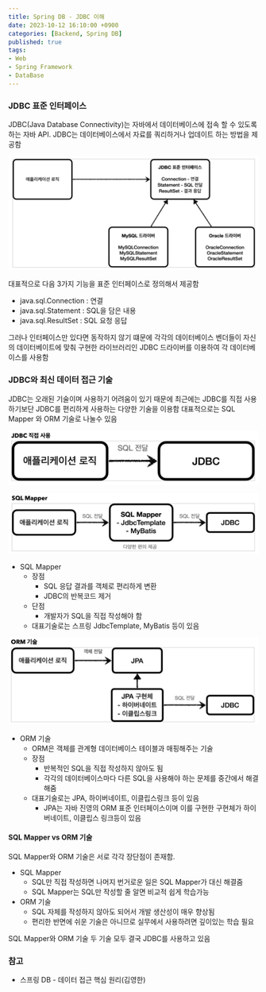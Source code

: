 ```yaml
---
title: Spring DB - JDBC 이해
date: 2023-10-12 16:10:00 +0900
categories: [Backend, Spring DB]
published: true
tags:
- Web
- Spring Framework
- DataBase
---
```


### JDBC 표준 인터페이스
JDBC(Java Database Connectivity)는 자바에서 데이터베이스에 접속 할 수 있도록 하는 자바 API.
JDBC는 데이터베이스에서 자료를 쿼리하거나 업데이트 하는 방법을 제공함

![Alt text](/assets/posts/img/spring/spring_db_1/spring_db_01_01.png)
 
대표적으로 다음 3가지 기능을 표준 인터페이스로 정의해서 제공함
 - java.sql.Connection : 연결
 - java.sql.Statement : SQL을 담은 내용
 - java.sql.ResultSet : SQL 요청 응답

그러나 인터페이스만 있다면 동작하지 않기 떄문에 각각의 데이터베이스 벤더들이 자신의 데이터베이트에 맞춰 구현한 라이브러리인 JDBC 드라이버를 이용하여 각 데이터베이스를 사용함

### JDBC와 최신 데이터 접근 기술
JDBC는 오래된 기술이며 사용하기 어려움이 있기 때문에 최근에는 JDBC를 직접 사용하기보단 JDBC를 편리하게 사용하는 다양한 기술을 이용함
대표적으로는 SQL Mapper 와 ORM 기술로 나눌수 있음

![Alt text](/assets/posts/img/spring/spring_db_1/spring_db_01_02.png)

![Alt text](/assets/posts/img/spring/spring_db_1/spring_db_01_03.png)
  - SQL Mapper
    - 장점
      - SQL 응답 결과를 객체로 편리하게 변환
      - JDBC의 반복코드 제거
    - 단점
      - 개발자가 SQL을 직접 작성해야 함
    - 대표기술로는 스프링 JdbcTemplate, MyBatis 등이 있음

![Alt text](/assets/posts/img/spring/spring_db_1/spring_db_01_04.png)
  - ORM 기술
    - ORM은 객체를 관계형 데이터베이스 테이블과 매핑해주는 기술
    - 장점
      - 반복적인 SQL을 직접 작성하지 않아도 됨
      - 각각의 데이터베이스마다 다른 SQL을 사용해야 하는 문제를 중간에서 해결해줌
    - 대표기술로는 JPA, 하이버네이트, 이클립스링크 등이 있음
      -  JPA는 자바 진영의 ORM 표준 인터페이스이며 이를 구현한 구현체가 하이버네이트, 이클립스 링크등이 있음

#### SQL Mapper vs ORM 기술
SQL Mapper와 ORM 기술은 서로 각각 장단점이 존재함.
  - SQL Mapper
    - SQL만 직접 작성하면 나머지 번거로운 일은 SQL Mapper가 대신 해결줌
    - SQL Mapper는 SQL만 작성할 줄 알면 비교적 쉽게 학습가능
  - ORM 기술
    - SQL 자체를 작성하지 않아도 되어서 개발 생산성이 매우 향상됨
    - 편리한 반면에 쉬운 기술은 아니므로 실무에서 사용하려면 깊이있는 학습 필요

SQL Mapper와 ORM 기술 두 기술 모두 결국 JDBC를 사용하고 있음

### 참고
 - 스프링 DB - 데이터 접근 핵심 원리(김영한)
